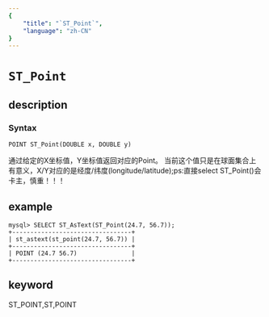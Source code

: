 ```yaml
---
{
    "title": "`ST_Point`",
    "language": "zh-CN"
}
---
```


<!-- 
Licensed to the Apache Software Foundation (ASF) under one
or more contributor license agreements.  See the NOTICE file
distributed with this work for additional information
regarding copyright ownership.  The ASF licenses this file
to you under the Apache License, Version 2.0 (the
"License"); you may not use this file except in compliance
with the License.  You may obtain a copy of the License at

  http://www.apache.org/licenses/LICENSE-2.0

Unless required by applicable law or agreed to in writing,
software distributed under the License is distributed on an
"AS IS" BASIS, WITHOUT WARRANTIES OR CONDITIONS OF ANY
KIND, either express or implied.  See the License for the
specific language governing permissions and limitations
under the License.
-->

# `ST_Point`
## description
### Syntax

`POINT ST_Point(DOUBLE x, DOUBLE y)`


通过给定的X坐标值，Y坐标值返回对应的Point。
当前这个值只是在球面集合上有意义，X/Y对应的是经度/纬度(longitude/latitude);ps:直接select ST_Point()会卡主，慎重！！！

## example

```
mysql> SELECT ST_AsText(ST_Point(24.7, 56.7));
+---------------------------------+
| st_astext(st_point(24.7, 56.7)) |
+---------------------------------+
| POINT (24.7 56.7)               |
+---------------------------------+
```
## keyword
ST_POINT,ST,POINT
